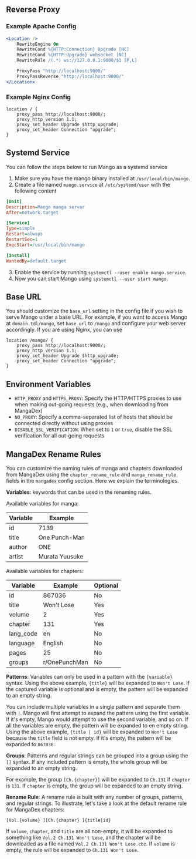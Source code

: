 ## Reverse Proxy

### Example Apache Config

```apache
<Location />
    RewriteEngine On
    RewriteCond %{HTTP:Connection} Upgrade [NC]
    RewriteCond %{HTTP:Upgrade} websocket [NC]
    RewriteRule /(.*) ws://127.0.0.1:9000/$1 [P,L]

    ProxyPass "http://localhost:9000/"
    ProxyPassReverse "http://localhost:9000/"
</Location>
```

### Example Nginx Config

```nginx
location / {
    proxy_pass http://localhost:9000/;
    proxy_http_version 1.1;
    proxy_set_header Upgrade $http_upgrade;
    proxy_set_header Connection "upgrade";
}
```

## Systemd Service

You can follow the steps below to run Mango as a systemd service

1. Make sure you have the mango binary installed at `/usr/local/bin/mango`.
2. Create a file named `mango.service` at `/etc/systemd/user` with the following content

```ini
[Unit]
Description=Mango manga server
After=network.target

[Service]
Type=simple
Restart=always
RestartSec=1
ExecStart=/usr/local/bin/mango

[Install]
WantedBy=default.target
```

3. Enable the service by running `systemctl --user enable mango.service`.
4. Now you can start Mango using `systemctl --user start mango`.

## Base URL

You should customize the `base_url` setting in the config file if you wish to serve Mango under a base URL. For example, if you want to access Mango at `domain.tdl/mango`, set `base_url` to `/mango` and configure your web server accordingly. If you are using Nginx, you can use

```nginx
location /mango/ {
    proxy_pass http://localhost:9000/;
    proxy_http_version 1.1;
    proxy_set_header Upgrade $http_upgrade;
    proxy_set_header Connection "upgrade";
}
```

## Environment Variables

- `HTTP_PROXY` and `HTTPS_PROXY`: Specify the HTTP/HTTPS proxies to use when making out-going requests (e.g., when downloading from MangaDex)
- `NO_PROXY`: Specify a comma-separated list of hosts that should be connected directly without using proxies
- `DISABLE_SSL_VERIFICATION`: When set to `1` or `true`, disable the SSL verification for all out-going requests

## MangaDex Rename Rules

You can customize the naming rules of manga and chapters downloaded from MangaDex using the `chapter_rename_rule` and `manga_rename_rule` fields in the `mangadex` config section. Here we explain the terminologies.

**Variables**: keywords that can be used in the renaming rules.

Available variables for manga:

| Variable | Example |
| --- | --- |
| id | 7139 |
| title | One Punch-Man |
| author | ONE |
| artist | Murata Yuusuke |

Available variables for chapters:

| Variable | Example | Optional |
| --- | --- | --- |
| id | 867036 | No |
| title | Won't Lose | Yes |
| volume | 2 | Yes |
| chapter | 131 | Yes |
| lang_code | en | No |
| language | English | No |
| pages | 25 | No |
| groups | r/OnePunchMan | No |

**Patterns**: Variables can only be used in a pattern with the `{variable}` syntax. Using the above example, `{title}` will be expanded to `Won't Lose`. If the captured variable is optional and is empty, the pattern will be expanded to an empty string.

You can include multiple variables in a single pattern and separate them with `|`. Mango will first attempt to expand the pattern using the first variable. If it's empty, Mango would attempt to use the second variable, and so on. If all the variables are empty, the pattern will be expanded to en empty string. Using the above example, `{title | id}` will be expanded to `Won't Lose` because the `title` field is not empty. If it's empty, the pattern will be expanded to `867036`.

**Groups**: Patterns and regular strings can be grouped into a group using the `[]` syntax. If any included pattern is empty, the whole group will be expanded to an empty string.

For example, the group `[Ch.{chapter}]` will be expanded to `Ch.131` if `chapter` is `131`. If `chapter` is empty, the group will be expanded to an empty string.

**Rename Rule**: A rename rule is built with any number of groups, patterns, and regular strings. To illustrate, let's take a look at the default rename rule for MangaDex chapters:

```
[Vol.{volume} ][Ch.{chapter} ]{title|id}
```

If `volume`, `chapter`, and `title` are all non-empty, it will be expanded to something like `Vol.2 Ch.131 Won't Lose`, and the chapter will be downloaded as a file named `Vol.2 Ch.131 Won't Lose.cbz`. If `volume` is empty, the rule will be expanded to `Ch.131 Won't Lose`.